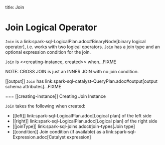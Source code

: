 title: Join

# Join Logical Operator

`Join` is a link:spark-sql-LogicalPlan.adoc#BinaryNode[binary logical operator], i.e. works with two logical operators. `Join` has a join type and an optional expression condition for the join.

`Join` is <<creating-instance, created>> when...FIXME

NOTE: CROSS JOIN is just an INNER JOIN with no join condition.

[[output]]
`Join` has link:spark-sql-catalyst-QueryPlan.adoc#output[output schema attributes]...FIXME

=== [[creating-instance]] Creating Join Instance

`Join` takes the following when created:

* [[left]] link:spark-sql-LogicalPlan.adoc[Logical plan] of the left side
* [[right]] link:spark-sql-LogicalPlan.adoc[Logical plan] of the right side
* [[joinType]] link:spark-sql-joins.adoc#join-types[Join type]
* [[condition]] Join condition (if available) as a link:spark-sql-Expression.adoc[Catalyst expression]
